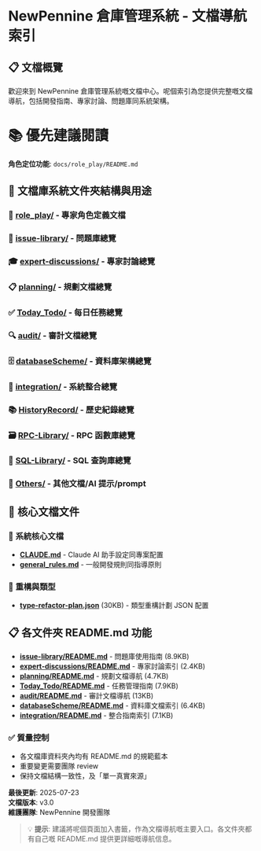 # NewPennine 倉庫管理系統 - 文檔導航索引

## 📋 文檔概覽

歡迎來到 NewPennine 倉庫管理系統嘅文檔中心。呢個索引為您提供完整嘅文檔導航，包括開發指南、專家討論、問題庫同系統架構。

# 📚 優先建議閱讀
**角色定位功能**: `docs/role_play/README.md`

## 📁 文檔庫系統文件夾結構與用途

### 🔧 **[role_play/](./role_play/)** - 專家角色定義文檔
### 🚨 **[issue-library/](./issue-library/)** - 問題庫總覽
### 🎓 **[expert-discussions/](./expert-discussions/)** - 專家討論總覽
### 📋 **[planning/](./planning/)** - 規劃文檔總覽
### ✅ **[Today_Todo/](./Today_Todo/)** - 每日任務總覽
### 🔍 **[audit/](./audit/)** - 審計文檔總覽
### 🗄️ **[databaseScheme/](./databaseScheme/)** - 資料庫架構總覽
### 🔗 **[integration/](./integration/)** - 系統整合總覽
### 📚 **[HistoryRecord/](./HistoryRecord/)** - 歷史紀錄總覽
### 🗃️ **[RPC-Library/](./RPC-Library/)** - RPC 函數庫總覽
### 💾 **[SQL-Library/](./SQL-Library/)** - SQL 查詢庫總覽
### 📝 **[Others/](./Others/)** - 其他文檔/AI 提示/prompt

## 📄 核心文檔文件

### 🎯 **系統核心文檔**
- **[CLAUDE.md](./CLAUDE.md)** - Claude AI 助手設定同專案配置
- **[general_rules.md](./general_rules.md)** - 一般開發規則同指導原則

### 🔧 **重構與類型**
- **[type-refactor-plan.json](./type-refactor-plan.json)** (30KB) - 類型重構計劃 JSON 配置

## 📋 各文件夾 README.md 功能

- **[issue-library/README.md](./issue-library/README.md)** - 問題庫使用指南 (8.9KB)
- **[expert-discussions/README.md](./expert-discussions/README.md)** - 專家討論索引 (2.4KB)
- **[planning/README.md](./planning/README.md)** - 規劃文檔導航 (4.7KB)
- **[Today_Todo/README.md](./Today_Todo/README.md)** - 任務管理指南 (7.9KB)
- **[audit/README.md](./audit/README.md)** - 審計文檔導航 (13KB)
- **[databaseScheme/README.md](./databaseScheme/README.md)** - 資料庫文檔索引 (6.4KB)
- **[integration/README.md](./integration/README.md)** - 整合指南索引 (7.1KB)

### ✅ **質量控制**
- 各文檔庫資料夾內均有 README.md 的規範藍本
- 重要變更需要團隊 review
- 保持文檔結構一致性，及「單一真實來源」


**最後更新**: 2025-07-23  
**文檔版本**: v3.0  
**維護團隊**: NewPennine 開發團隊

> 💡 **提示**: 建議將呢個頁面加入書籤，作為文檔導航嘅主要入口。各文件夾都有自己嘅 README.md 提供更詳細嘅導航信息。
